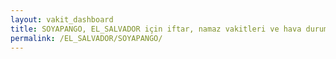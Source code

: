 ```yaml
---
layout: vakit_dashboard
title: SOYAPANGO, EL_SALVADOR için iftar, namaz vakitleri ve hava durumu - ilçe/eyalet seç
permalink: /EL_SALVADOR/SOYAPANGO/
---
```


<script type="text/javascript">
  var GLOBAL_COUNTRY = 'EL_SALVADOR';
  var GLOBAL_CITY = 'SOYAPANGO';
  var GLOBAL_STATE = '';
  var lat = 72;
  var lon = 21;
</script>

